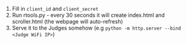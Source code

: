 1) Fill in `client_id` and `client_secret`
2) Run rtools.py - every 30 seconds it will create index.html and scroller.html (the webpage will auto-refresh)
3) Serve it to the Judges somehow (e.g `python -m http.server --bind <Judge WiFi IP>`)
